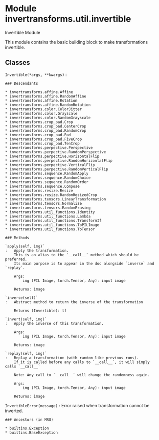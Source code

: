 Module invertransforms.util.invertible
======================================
Invertible Module

This module contains the basic building block to make transformations invertible.

Classes
-------

`Invertible(*args, **kwargs)`
:   

    ### Descendants

    * invertransforms.affine.Affine
    * invertransforms.affine.RandomAffine
    * invertransforms.affine.Rotation
    * invertransforms.affine.RandomRotation
    * invertransforms.color.ColorJitter
    * invertransforms.color.Grayscale
    * invertransforms.color.RandomGrayscale
    * invertransforms.crop_pad.Crop
    * invertransforms.crop_pad.CenterCrop
    * invertransforms.crop_pad.RandomCrop
    * invertransforms.crop_pad.Pad
    * invertransforms.crop_pad.FiveCrop
    * invertransforms.crop_pad.TenCrop
    * invertransforms.perpective.Perspective
    * invertransforms.perpective.RandomPerspective
    * invertransforms.perpective.HorizontalFlip
    * invertransforms.perpective.RandomHorizontalFlip
    * invertransforms.perpective.VerticalFlip
    * invertransforms.perpective.RandomVerticalFlip
    * invertransforms.sequence.RandomApply
    * invertransforms.sequence.RandomChoice
    * invertransforms.sequence.RandomOrder
    * invertransforms.sequence.Compose
    * invertransforms.resize.Resize
    * invertransforms.resize.RandomResizedCrop
    * invertransforms.tensors.LinearTransformation
    * invertransforms.tensors.Normalize
    * invertransforms.tensors.RandomErasing
    * invertransforms.util_functions.Identity
    * invertransforms.util_functions.Lambda
    * invertransforms.util_functions.TransformIf
    * invertransforms.util_functions.ToPILImage
    * invertransforms.util_functions.ToTensor

    ### Methods

    `apply(self, img)`
    :   Apply the transformation.
        This is an alias to the `__call__` method which should be preferred.
        Its main purpose is to appear in the doc alongside `inverse` and `replay`.
        
        Args:
            img (PIL Image, torch.Tensor, Any): input image
        
        Returns: image

    `inverse(self)`
    :   Abstract method to return the inverse of the transformation
        
        Returns (Invertible): tf

    `invert(self, img)`
    :   Apply the inverse of this transformation.
        
        Args:
            img (PIL Image, torch.Tensor, Any): input image
        
        Returns: image

    `replay(self, img)`
    :   Replay a transformation (with random like previous runs).
        If it is called before any calls to `__call__`, it will simply calls `__call__`
        
        Note: Any call to `__call__` will change the randomness again.
        
        Args:
            img (PIL Image, torch.Tensor, Any): input image
        
        Returns: image

`InvertibleError(message)`
:   Error raised when transformation cannot be inverted.

    ### Ancestors (in MRO)

    * builtins.Exception
    * builtins.BaseException